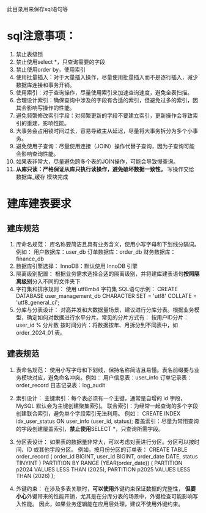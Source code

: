此目录用来保存sql语句等

# sql**注意事项**：

1. 禁止表级锁
2. 禁止使用select *，只查询需要的字段
3. 禁止使用order by，使用索引
4. 使用批量插入：对于大量插入操作，尽量使用批量插入而不是逐行插入，减少数据库连接和事务开销。
5. 使用索引：对于查询操作，尽量使用索引来加速查询速度，避免全表扫描。
6. 合理设计索引：确保查询中涉及的字段有合适的索引，但避免过多的索引，因其会影响写操作的性能。
7. 避免频繁修改索引字段：对频繁更新的字段不要建立索引，更新操作会导致索引的重建，影响性能。
8. 大事务会占用锁时间过长，容易导致主从延迟，尽量将大事务拆分为多个小事务。
9. 避免使用子查询：尽量使用连接（JOIN）操作代替子查询，因为子查询可能会影响查询性能。
10. 如果表非常大，尽量避免跨多个表的JOIN操作，可能会导致慢查询。
11. **从库只读：严格保证从库只执行读操作，避免破坏数据一致性。** 写操作交给 数据库_缓存 模块完成

# **建库建表要求**

## 建库规范

1. 库命名规范：
   库名称要简洁且具有业务含义，使用小写字母和下划线分隔词。例如：
   用户数据库：user_db
   订单数据库：order_db
   财务数据库：finance_db
2. 数据库引擎选择：
   InnoDB：默认使用 InnoDB 引擎
3. 隔离级别配置：
    根据业务需求选择合适的隔离级别，并将建库建表语句**按照隔离级别**分入不同的文件夹下
4. 字符集和排序规则：
    使用 utf8mb4 字符集
    SQL语句示例：
   CREATE DATABASE user_management_db
   CHARACTER SET = 'utf8'
   COLLATE = 'utf8_general_ci';
5. 分库与分表设计：
    对高并发和大数据量场景，建议进行分库分表。根据业务模型，确定如何对数据进行水平分片。常见的分片方式有：
    按用户ID分片：user_id % 分片数
    按时间分片：将数据按年、月拆分到不同表中，如 order_2024_01 表。


## 建表规范
1. 表命名规范：
    使用小写字母和下划线，保持名称简洁且易懂。表名前缀要与业务模块对应，避免命名冲突。例如：
    用户信息表：user_info
    订单记录表：order_record
    日志记录表：log_audit
2. 索引设计：
    主键索引：每个表必须有一个主键，通常是自增的 id 字段，MySQL 默认会为主键创建聚集索引。
    联合索引：为经常一起查询的多个字段创建联合索引，避免单个字段索引无法利用。
    例如：
    CREATE INDEX idx_user_status ON user_info (user_id, status);
    覆盖索引：尽量为常用查询的字段创建覆盖索引，**禁止使用**SELECT *，只查询所需字段。
3. 分区表设计：
    如果表的数据量非常大，可以考虑对表进行分区。分区可以按时间、ID 或其他字段分区。
    例如，按月份分区的订单表：
    CREATE TABLE order_record (
    order_id BIGINT,
    user_id BIGINT,
    order_date DATE,
    status TINYINT
    ) PARTITION BY RANGE (YEAR(order_date)) (
    PARTITION p2024 VALUES LESS THAN (2025),
    PARTITION p2025 VALUES LESS THAN (2026)
    );

4. 外键约束：
    在涉及多表关联时，**可以使用**外键约束保证数据的完整性，
    **但要小心**外键带来的性能开销，尤其是在分库分表的场景中，外键检查可能影响写入性能。
    因此，如果业务逻辑能在应用层处理，建议不使用外键约束。
